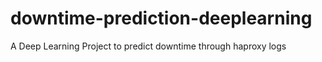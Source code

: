 # downtime-prediction-deeplearning
A Deep Learning Project to predict downtime through haproxy logs

